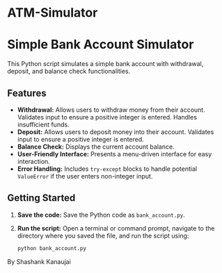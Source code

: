 # ATM-Simulator

# Simple Bank Account Simulator

This Python script simulates a simple bank account with withdrawal, deposit, and balance check functionalities.

## Features

* **Withdrawal:** Allows users to withdraw money from their account.  Validates input to ensure a positive integer is entered.  Handles insufficient funds.
* **Deposit:** Allows users to deposit money into their account. Validates input to ensure a positive integer is entered.
* **Balance Check:** Displays the current account balance.
* **User-Friendly Interface:**  Presents a menu-driven interface for easy interaction.
* **Error Handling:** Includes `try-except` blocks to handle potential `ValueError` if the user enters non-integer input.

## Getting Started

1. **Save the code:** Save the Python code as `bank_account.py`.

2. **Run the script:** Open a terminal or command prompt, navigate to the directory where you saved the file, and run the script using:

   ```bash
   python bank_account.py

By Shashank Kanaujai
